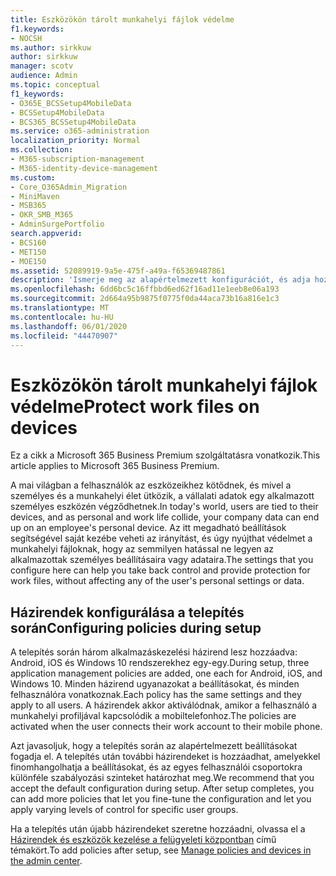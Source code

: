 ```yaml
---
title: Eszközökön tárolt munkahelyi fájlok védelme
f1.keywords:
- NOCSH
ms.author: sirkkuw
author: sirkkuw
manager: scotv
audience: Admin
ms.topic: conceptual
f1_keywords:
- O365E_BCSSetup4MobileData
- BCSSetup4MobileData
- BCS365_BCSSetup4MobileData
ms.service: o365-administration
localization_priority: Normal
ms.collection:
- M365-subscription-management
- M365-identity-device-management
ms.custom:
- Core_O365Admin_Migration
- MiniMaven
- MSB365
- OKR_SMB_M365
- AdminSurgePortfolio
search.appverid:
- BCS160
- MET150
- MOE150
ms.assetid: 52089919-9a5e-475f-a49a-f65369487861
description: 'Ismerje meg az alapértelmezett konfigurációt, és adja hozzá az alkalmazáskezelési szabályzatokat a felhasználók személyes mobileszközeinek vállalati adatainak védelme érdekében. '
ms.openlocfilehash: 6dd6bc5c16ffbbd6ed62f16ad11e1eeb8e06a193
ms.sourcegitcommit: 2d664a95b9875f0775f0da44aca73b16a816e1c3
ms.translationtype: MT
ms.contentlocale: hu-HU
ms.lasthandoff: 06/01/2020
ms.locfileid: "44470907"
---
```

# <a name="protect-work-files-on-devices"></a><span data-ttu-id="f61e8-103">Eszközökön tárolt munkahelyi fájlok védelme</span><span class="sxs-lookup"><span data-stu-id="f61e8-103">Protect work files on devices</span></span>

<span data-ttu-id="f61e8-104">Ez a cikk a Microsoft 365 Business Premium szolgáltatásra vonatkozik.</span><span class="sxs-lookup"><span data-stu-id="f61e8-104">This article applies to Microsoft 365 Business Premium.</span></span>

<span data-ttu-id="f61e8-105">A mai világban a felhasználók az eszközeikhez kötődnek, és mivel a személyes és a munkahelyi élet ütközik, a vállalati adatok egy alkalmazott személyes eszközén végződhetnek.</span><span class="sxs-lookup"><span data-stu-id="f61e8-105">In today's world, users are tied to their devices, and as personal and work life collide, your company data can end up on an employee's personal device.</span></span> <span data-ttu-id="f61e8-106">Az itt megadható beállítások segítségével saját kezébe veheti az irányítást, és úgy nyújthat védelmet a munkahelyi fájloknak, hogy az semmilyen hatással ne legyen az alkalmazottak személyes beállításaira vagy adataira.</span><span class="sxs-lookup"><span data-stu-id="f61e8-106">The settings that you configure here can help you take back control and provide protection for work files, without affecting any of the user's personal settings or data.</span></span>
  
## <a name="configuring-policies-during-setup"></a><span data-ttu-id="f61e8-107">Házirendek konfigurálása a telepítés során</span><span class="sxs-lookup"><span data-stu-id="f61e8-107">Configuring policies during setup</span></span>

<span data-ttu-id="f61e8-108">A telepítés során három alkalmazáskezelési házirend lesz hozzáadva: Android, iOS és Windows 10 rendszerekhez egy-egy.</span><span class="sxs-lookup"><span data-stu-id="f61e8-108">During setup, three application management policies are added, one each for Android, iOS, and Windows 10.</span></span> <span data-ttu-id="f61e8-109">Minden házirend ugyanazokat a beállításokat, és minden felhasználóra vonatkoznak.</span><span class="sxs-lookup"><span data-stu-id="f61e8-109">Each policy has the same settings and they apply to all users.</span></span> <span data-ttu-id="f61e8-110">A házirendek akkor aktiválódnak, amikor a felhasználó a munkahelyi profiljával kapcsolódik a mobiltelefonhoz.</span><span class="sxs-lookup"><span data-stu-id="f61e8-110">The policies are activated when the user connects their work account to their mobile phone.</span></span>
  
<span data-ttu-id="f61e8-p103">Azt javasoljuk, hogy a telepítés során az alapértelmezett beállításokat fogadja el. A telepítés után további házirendeket is hozzáadhat, amelyekkel finomhangolhatja a beállításokat, és az egyes felhasználói csoportokra különféle szabályozási szinteket határozhat meg.</span><span class="sxs-lookup"><span data-stu-id="f61e8-p103">We recommend that you accept the default configuration during setup. After setup completes, you can add more policies that let you fine-tune the configuration and let you apply varying levels of control for specific user groups.</span></span>
  
<span data-ttu-id="f61e8-113">Ha a telepítés után újabb házirendeket szeretne hozzáadni, olvassa el a [Házirendek és eszközök kezelése a felügyeleti központban](manage.md) című témakört.</span><span class="sxs-lookup"><span data-stu-id="f61e8-113">To add policies after setup, see [Manage policies and devices in the admin center](manage.md).</span></span>

